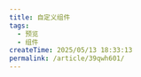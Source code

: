 ```yaml
---
title: 自定义组件
tags:
  - 预览
  - 组件
createTime: 2025/05/13 18:33:13
permalink: /article/39qwh601/
---
```


<CustomComponent />
